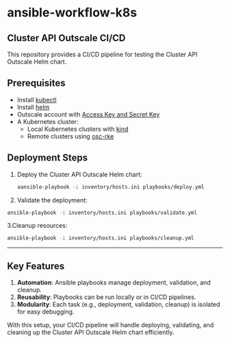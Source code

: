 # ansible-workflow-k8s

## Cluster API Outscale CI/CD

This repository provides a CI/CD pipeline for testing the Cluster API Outscale Helm chart.

## Prerequisites
- Install [kubectl](https://kubernetes.io/docs/tasks/tools/install-kubectl/)
- Install [helm](https://github.com/helm/helm/releases)
- Outscale account with [Access Key and Secret Key](https://wiki.outscale.net/display/EN/Creating+an+Access+Key)
- A Kubernetes cluster:
  - Local Kubernetes clusters with [kind](https://github.com/kubernetes-sigs/kind#installation-and-usage)
  - Remote clusters using [osc-rke](https://github.com/outscale-dev/osc-k8s-rke-cluster)

## Deployment Steps
1. Deploy the Cluster API Outscale Helm chart:
   ```bash
   aansible-playbook -i inventory/hosts.ini playbooks/deploy.yml

2. Validate the deployment:
  ```bash
 ansible-playbook -i inventory/hosts.ini playbooks/validate.yml
  ```
3.Cleanup resources:
  ```bash
  ansible-playbook -i inventory/hosts.ini playbooks/cleanup.yml
  ```

---

## **Key Features**
1. **Automation**: Ansible playbooks manage deployment, validation, and cleanup.
2. **Reusability**: Playbooks can be run locally or in CI/CD pipelines.
3. **Modularity**: Each task (e.g., deployment, validation, cleanup) is isolated for easy debugging.

With this setup, your CI/CD pipeline will handle deploying, validating, and cleaning up the Cluster API Outscale Helm chart efficiently.






